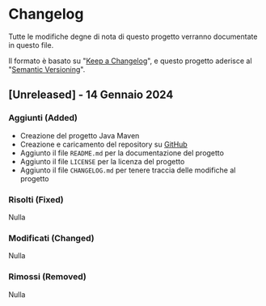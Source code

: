 # Changelog

Tutte le modifiche degne di nota di questo progetto verranno documentate in questo file.

Il formato è basato su "[Keep a Changelog](https://keepachangelog.com/en/1.1.0/)",
e questo progetto aderisce al "[Semantic Versioning](https://semver.org/spec/v2.0.0.html)".

## [Unreleased] - 14 Gennaio 2024

### Aggiunti (Added)

- Creazione del progetto Java Maven
- Creazione e caricamento del repository su [GitHub](https://github.com/matbagnoletti/GrandPrix-Gruppo1-5AINF.git)
- Aggiunto il file `README.md` per la documentazione del progetto
- Aggiunto il file `LICENSE` per la licenza del progetto
- Aggiunto il file `CHANGELOG.md` per tenere traccia delle modifiche al progetto

### Risolti (Fixed)

Nulla

### Modificati (Changed)

Nulla

### Rimossi (Removed)

Nulla